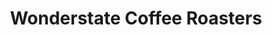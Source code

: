 ---
title: "Wonderstate Coffee Roasters"
url: /viroqua/wonderstate-coffee-roasters/
shop: coffee
---